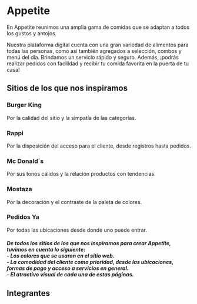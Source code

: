 # Appetite
En Appetite reunimos una amplia gama de comidas que se adaptan a todos los gustos y antojos.

Nuestra plataforma digital cuenta con una gran variedad de alimentos para todas las personas, como así también agregados a selección, combos y menú del día.
Brindamos un servicio rápido y seguro. Además, ¡podrás realizar pedidos con facilidad y recibir tu comida favorita en la puerta de tu casa!

## Sitios de los que nos inspiramos
### Burger King
Por la calidad del sitio y la simpatía de las categorías.
### Rappi
Por la disposición del acceso para el cliente, desde registros hasta pedidos.
### Mc Donald´s
Por sus tonos cálidos y la relación productos con tendencias.
### Mostaza
Por la decoración y el contraste de la paleta de colores.
### Pedidos Ya
Por todas las ubicaciones desde donde uno puede entrar.


##### De todos los sitios de los que nos inspiramos para crear Appetite, tuvimos en cuenta lo siguiente:<br>- Los colores que se usaron en el sitio web.<br>- La comodidad del cliente como prioridad, desde las ubicaciones, formas de pago y acceso a servicios en general.<br>- El atractivo visual de cada una de estas páginas.

## Integrantes